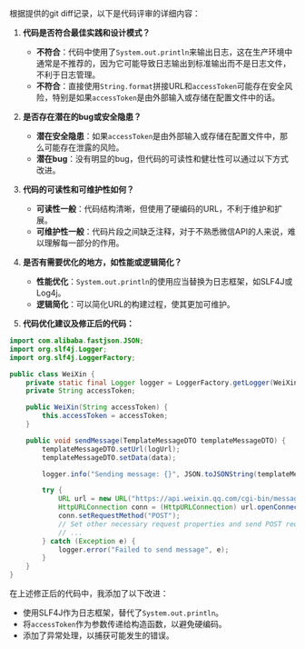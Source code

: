 根据提供的git diff记录，以下是代码评审的详细内容：

1. **代码是否符合最佳实践和设计模式？**
   - **不符合**：代码中使用了`System.out.println`来输出日志，这在生产环境中通常是不推荐的，因为它可能导致日志输出到标准输出而不是日志文件，不利于日志管理。
   - **不符合**：直接使用`String.format`拼接URL和`accessToken`可能存在安全风险，特别是如果`accessToken`是由外部输入或存储在配置文件中的话。

2. **是否存在潜在的bug或安全隐患？**
   - **潜在安全隐患**：如果`accessToken`是由外部输入或存储在配置文件中，那么可能存在泄露的风险。
   - **潜在bug**：没有明显的bug，但代码的可读性和健壮性可以通过以下方式改进。

3. **代码的可读性和可维护性如何？**
   - **可读性一般**：代码结构清晰，但使用了硬编码的URL，不利于维护和扩展。
   - **可维护性一般**：代码片段之间缺乏注释，对于不熟悉微信API的人来说，难以理解每一部分的作用。

4. **是否有需要优化的地方，如性能或逻辑简化？**
   - **性能优化**：`System.out.println`的使用应当替换为日志框架，如SLF4J或Log4j。
   - **逻辑简化**：可以简化URL的构建过程，使其更加可维护。

5. **代码优化建议及修正后的代码：**

```java
import com.alibaba.fastjson.JSON;
import org.slf4j.Logger;
import org.slf4j.LoggerFactory;

public class WeiXin {
    private static final Logger logger = LoggerFactory.getLogger(WeiXin.class);
    private String accessToken;

    public WeiXin(String accessToken) {
        this.accessToken = accessToken;
    }

    public void sendMessage(TemplateMessageDTO templateMessageDTO) {
        templateMessageDTO.setUrl(logUrl);
        templateMessageDTO.setData(data);

        logger.info("Sending message: {}", JSON.toJSONString(templateMessageDTO));

        try {
            URL url = new URL("https://api.weixin.qq.com/cgi-bin/message/template/send?access_token=" + accessToken);
            HttpURLConnection conn = (HttpURLConnection) url.openConnection();
            conn.setRequestMethod("POST");
            // Set other necessary request properties and send POST request
            // ...
        } catch (Exception e) {
            logger.error("Failed to send message", e);
        }
    }
}
```

在上述修正后的代码中，我添加了以下改进：
- 使用SLF4J作为日志框架，替代了`System.out.println`。
- 将`accessToken`作为参数传递给构造函数，以避免硬编码。
- 添加了异常处理，以捕获可能发生的错误。